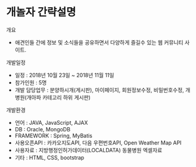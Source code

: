 # 개놀자 간략설명

개요
+ 애견인들 간에 정보 및 소식들을 공유하면서 다양하게 즐길수 있는 웹 커뮤니티 사이트.

개발일정
+ 일정 : 2018년 10월 23일 ~ 2018년 11월 11일
+ 참가인원 : 5명
+ 개발 담당업무 : 분양하시개(게시판), 마이페이지, 회원정보수정, 비밀번호수정, 개병원(개아파 카테고리 하위 게시판)

개발환경
+ 언어 : JAVA, JavaScript, AJAX
+ DB : Oracle, MongoDB
+ FRAMEWORK : Spring, MyBatis
+ 사용오픈API : 카카오지도API, 다음 우편번호API, Open Weather Map API
+ 사용자료 : 지방행정인허가데이터(LOCALDATA) 동물병원 엑셀자료
+ 기타 : HTML, CSS, bootstrap
